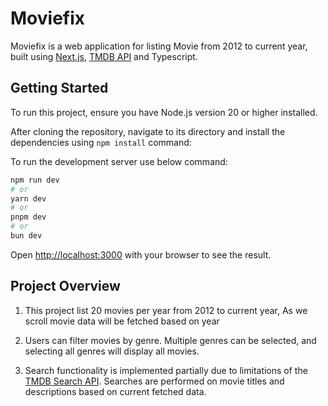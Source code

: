 # Moviefix

Moviefix is a web application for listing Movie from 2012 to current year, built using [Next.js](https://nextjs.org/), [TMDB API](https://developer.themoviedb.org/reference/discover-movie) and Typescript.

## Getting Started

To run this project, ensure you have Node.js version 20 or higher installed.

After cloning the repository, navigate to its directory and install the dependencies using `npm install` command:

To run the development server use below command:

```bash
npm run dev
# or
yarn dev
# or
pnpm dev
# or
bun dev
```

Open [http://localhost:3000](http://localhost:3000) with your browser to see the result.

## Project Overview

1. This project list 20 movies per year from 2012 to current year, As we scroll movie data will be fetched based on year

2. Users can filter movies by genre. Multiple genres can be selected, and selecting all genres will display all movies.

3. Search functionality is implemented partially due to limitations of the  [TMDB Search API](https://developer.themoviedb.org/docs/search-and-query-for-details). Searches are performed on movie titles and descriptions based on current fetched data.
